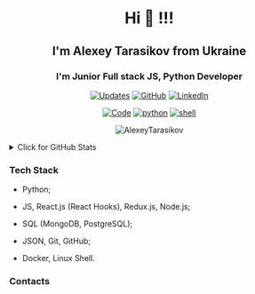 ### <h1 align="center">Hi 👋 !!!</h1>
### <h2 align="center">I'm Alexey Tarasikov from Ukraine</h2>
### <h3 align="center">I'm Junior Full stack JS, Python Developer</h3>

<p align="center">
    <a href="https://github.com/AlexeyTarasikov?tab=followers" target="_blank"><img alt="Updates" src="https://img.shields.io/badge/--000000?style=flat-square&logo=RSS&logoColor=white"></a>
    <a href="https://github.com/AlexeyTarasikov" target="_blank"><img alt="GitHub" src="https://img.shields.io/badge/-@AlexeyTarasikov-181717?style=flat-square&logo=GitHub&logoColor=white"></a>
    <a href="https://www.linkedin.com/in/alexeytarasikov" target="_blank"><img alt="LinkedIn" src="https://img.shields.io/badge/-LinkedIn-0077B5?style=flat-square&logo=Linkedin&logoColor=white"></a>
</p>

<p align="center">
    <a href="https://github.com/AlexeyTarasikov?tab=repositories" target="_blank"><img alt="Code" src="https://img.shields.io/badge/-code-000000?style=flat-square&logo=Plex&logoColor=white"></a>
    <a href="https://github.com/AlexeyTarasikov?tab=repositories&language=python" target="_blank"><img alt="python" src="https://img.shields.io/badge/-python-3776AB?style=flat-square&logo=Python&logoColor=white"></a>
    <a href="https://github.com/AlexeyTarasikov?tab=repositories&language=shell" target="_blank"><img alt="shell" src="https://img.shields.io/badge/-shell-5391FE?style=flat-square&logo=PowerShell&logoColor=white"></a>
</p>

<p align="center"> <img src="https://komarev.com/ghpvc/?username=AlexeyTarasikov" alt="AlexeyTarasikov" /> </p>

<details>
<summary>Click for GitHub Stats</summary>
<p align="center">
    <img alt = "GitHub Stats" src="https://github-readme-stats.vercel.app/api?username=AlexeyTarasikov&show_icons=true&hide=issues&icon_color=000000&hide_border=true&title_color=5391FE&text_color=555">
    <br>
    <img alt = "Top Language" src="https://github-readme-stats.vercel.app/api/top-langs/?username=AlexeyTarasikov&hide=html,&hide_border=true&title_color=5391FE&text_color=555"
</p>
</details>

### Tech Stack

- Python;

- JS, React.js (React Hooks), Redux.js, Node.js;

- SQL (MongoDB, PostgreSQL);

- JSON, Git, GitHub;

- Docker, Linux Shell.

### Contacts




<!--
**AlexeyTarasikov/AlexeyTarasikov** is a ✨ _special_ ✨ repository because its `README.md` (this file) appears on your GitHub profile.

Here are some ideas to get you started:

- 🔭 I’m currently working on ...
- 🌱 I’m currently learning ...
- 👯 I’m looking to collaborate on ...
- 🤔 I’m looking for help with ...
- 💬 Ask me about ...
- 📫 How to reach me: ...
- 😄 Pronouns: ...
- ⚡ Fun fact: ...
-->

